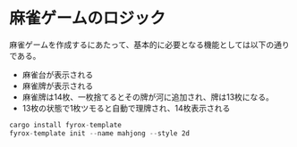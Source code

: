 
# 麻雀ゲームのロジック

麻雀ゲームを作成するにあたって、基本的に必要となる機能としては以下の通りである。

- 麻雀台が表示される
- 麻雀牌が表示される
- 麻雀牌は14枚、一枚捨てるとその牌が河に追加され、牌は13枚になる。
- 13枚の状態で1枚ツモると自動で理牌され、14枚表示される

```rust
cargo install fyrox-template
fyrox-template init --name mahjong --style 2d
```